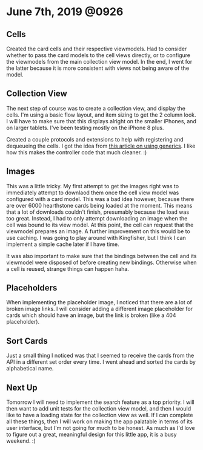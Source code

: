 # June 7th, 2019 @0926

## Cells

Created the card cells and their respective viewmodels. Had to consider whether to pass the card models to the cell views directly, or to configure the viewmodels from the main collection view model. In the end, I went for the latter because it is more consistent with views not being aware of the model. 


## Collection View

The next step of course was to create a collection view, and display the cells. I'm using a basic flow layout, and item sizing to get the 2 column look. I will have to make sure that this displays alright on the smaller iPhones, and on larger tablets. I've been testing mostly on the iPhone 8 plus. 


Created a couple protocols and extensions to help with registering and dequeueing the cells. I got the idea from [this article on using generics](https://gist.github.com/gonzalezreal/92507b53d2b1e267d49a). I like how this makes the controller code that much cleaner. :)


## Images

This was a little tricky. My first attempt to get the images right was to immediately attempt to downlaod them once the cell view model was configured with a card model. This was a bad idea however, because there are over 6000 hearthstone cards being loaded at the moment. This means that a lot of downloads couldn't finish, presumably because the load was too great. Instead, I had to only attempt downloading an image when the cell was bound to its view model. At this point, the cell can request that the viewmodel prepares an image. A further improvement on this would be to use caching. I was going to play around with Kingfisher, but I think I can implement a simple cache later if I have time.

It was also important to make sure that the bindings between the cell and its viewmodel were disposed of before creating new bindings. Otherwise when a cell is reused, strange things can happen haha.


## Placeholders

When implementing the placeholder image, I noticed that there are a lot of broken image links. I will consider adding a different image placeholder for cards which should have an image, but the link is broken (like a 404 placeholder).


## Sort Cards

Just a small thing I noticed was that I seemed to receive the cards from the API in a different set order every time. I went ahead and sorted the cards by alphabetical name.


## Next Up

Tomorrow I will need to implement the search feature as a top priority. I will then want to add unit tests for the collection view model, and then I would like to have a loading state for the collection view as well. If I can complete all these things, then I will work on making the app palatable in terms of its user interface, but I'm not going for much to be honest. As much as I'd love to figure out a great, meaningful design for this little app, it is a busy weekend. :)

